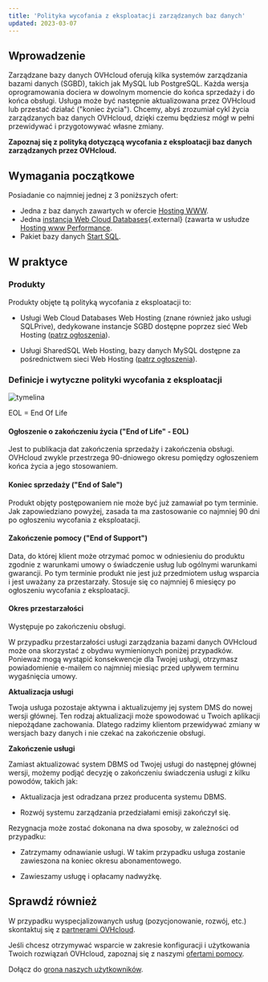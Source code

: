 ```yaml
---
title: 'Polityka wycofania z eksploatacji zarządzanych baz danych'
updated: 2023-03-07
---
```


## Wprowadzenie

Zarządzane bazy danych OVHcloud oferują kilka systemów zarządzania bazami danych (SGBD), takich jak MySQL lub PostgreSQL. Każda wersja oprogramowania dociera w dowolnym momencie do końca sprzedaży i do końca obsługi. Usługa może być następnie aktualizowana przez OVHcloud lub przestać działać ("koniec życia"). Chcemy, abyś zrozumiał cykl życia zarządzanych baz danych OVHcloud, dzięki czemu będziesz mógł w pełni przewidywać i przygotowywać własne zmiany.

**Zapoznaj się z polityką dotyczącą wycofania z eksploatacji baz danych zarządzanych przez OVHcloud.**

## Wymagania początkowe

Posiadanie co najmniej jednej z 3 poniższych ofert:

- Jedna z baz danych zawartych w ofercie [Hosting WWW](/links/web/hosting).
- Jedna [instancja Web Cloud Databases](https://www.ovh.pl/cloud/cloud-databases/){.external} (zawarta w usłudze [Hosting www Performance](/links/web/hosting).
- Pakiet bazy danych [Start SQL](/links/web/hosting-options-startsql).

## W praktyce

### Produkty

Produkty objęte tą polityką wycofania z eksploatacji to:

- Usługi Web Cloud Databases Web Hosting (znane również jako usługi SQLPrive), dedykowane instancje SGBD dostępne poprzez sieć Web Hosting ([patrz ogłoszenia](/pages/web_cloud/web_cloud_databases/clouddb-eos-eol)).

- Usługi SharedSQL Web Hosting, bazy danych MySQL dostępne za pośrednictwem sieci Web Hosting ([patrz ogłoszenia](/pages/web_cloud/web_hosting/sql_eos_eol)).

### Definicje i wytyczne polityki wycofania z eksploatacji

![tymelina](/pages/assets/schemas/web-cloud-databases/ovhcloud-eol-policy-for-managed-databases-timeline.png)

EOL = End Of Life

#### Ogłoszenie o zakończeniu życia ("End of Life" - EOL)

Jest to publikacja dat zakończenia sprzedaży i zakończenia obsługi. OVHcloud zwykle przestrzega 90-dniowego okresu pomiędzy ogłoszeniem końca życia a jego stosowaniem.

#### Koniec sprzedaży ("End of Sale")

Produkt objęty postępowaniem nie może być już zamawiał po tym terminie. Jak zapowiedziano powyżej, zasada ta ma zastosowanie co najmniej 90 dni po ogłoszeniu wycofania z eksploatacji.

#### Zakończenie pomocy ("End of Support")

Data, do której klient może otrzymać pomoc w odniesieniu do produktu zgodnie z warunkami umowy o świadczenie usług lub ogólnymi warunkami gwarancji.
Po tym terminie produkt nie jest już przedmiotem usług wsparcia i jest uważany za przestarzały.
Stosuje się co najmniej 6 miesięcy po ogłoszeniu wycofania z eksploatacji.

#### Okres przestarzałości

Występuje po zakończeniu obsługi.

W przypadku przestarzałości usługi zarządzania bazami danych OVHcloud może ona skorzystać z obydwu wymienionych poniżej przypadków.
Ponieważ mogą wystąpić konsekwencje dla Twojej usługi, otrzymasz powiadomienie e-mailem co najmniej miesiąc przed upływem terminu wygaśnięcia umowy.

**Aktualizacja usługi**

Twoja usługa pozostaje aktywna i aktualizujemy jej system DMS do nowej wersji głównej.
Ten rodzaj aktualizacji może spowodować u Twoich aplikacji niepożądane zachowania. Dlatego radzimy klientom przewidywać zmiany w wersjach bazy danych i nie czekać na zakończenie obsługi.

**Zakończenie usługi**

Zamiast aktualizować system DBMS od Twojej usługi do następnej głównej wersji, możemy podjąć decyzję o zakończeniu świadczenia usługi z kilku powodów, takich jak:

- Aktualizacja jest odradzana przez producenta systemu DBMS.

- Rozwój systemu zarządzania przedziałami emisji zakończył się.

Rezygnacja może zostać dokonana na dwa sposoby, w zależności od przypadku:

- Zatrzymamy odnawianie usługi. W takim przypadku usługa zostanie zawieszona na koniec okresu abonamentowego.

- Zawieszamy usługę i opłacamy nadwyżkę.

## Sprawdź również

W przypadku wyspecjalizowanych usług (pozycjonowanie, rozwój, etc.) skontaktuj się z [partnerami OVHcloud](/links/partner).

Jeśli chcesz otrzymywać wsparcie w zakresie konfiguracji i użytkowania Twoich rozwiązań OVHcloud, zapoznaj się z naszymi [ofertami pomocy](/links/support).

Dołącz do [grona naszych użytkowników](/links/community). 